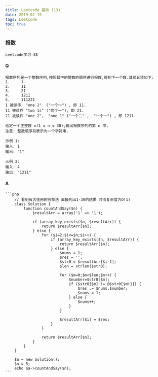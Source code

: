 ```yaml
---
title: Leetcode_基础 (13)
date: 2019-02-19
tags: Leetcode
toc: true
---
```


### 报数
    Leetcode学习-38

<!-- more -->

#### Q
    报数序列是一个整数序列,按照其中的整数的顺序进行报数,得到下一个数.其前五项如下: 
    1.     1
    2.     11
    3.     21
    4.     1211
    5.     111221
    1 被读作  "one 1"  ("一个一") , 即 11.
    11 被读作 "two 1s" ("两个一"), 即 21.
    21 被读作 "one 2",  "one 1" ("一个二" ,  "一个一") , 即 1211.

    给定一个正整数 n(1 ≤ n ≤ 30),输出报数序列的第 n 项.
    注意: 整数顺序将表示为一个字符串.
    
    示例 1:
    输入: 1
    输出: "1"

    示例 2:
    输入: 4
    输出: "1211"

#### A
    ```php
        // 看到有大佬用的穷举法 直接列出1-30的结果 时间复杂度为O(1)
        class Solution {
            function countAndSay($n) {
                $resultArr = array('1' => '1');
                
                if (array_key_exists($n, $resultArr)) {
                    return $resultArr[$n];
                } else {
                    for ($i=2;$i<=$n;$i++) {
                        if (array_key_exists($n, $resultArr)) {
                            return $resultArr[$n];
                        } else {
                            $nums = 1;
                            $res = '';
                            $str0 = $resultArr[$i-1];
                            $len = strlen($str0);
                            
                            for ($m=0;$m<$len;$m++) {
                                $number=$str0[$m];
                                if ($str0[$m] != @$str0[$m+1]) {
                                    $res .= $nums.$number;
                                    $nums = 1;
                                } else {
                                    $nums++;
                                }
                            }
                            
                            $resultArr[$i] = $res;
                        }
                    }
                
                    return $resultArr[$n];
                }
            }
        }

        $a = new Solution();
        $n = 5;
        echo $a->countAndSay($n);
    ```
